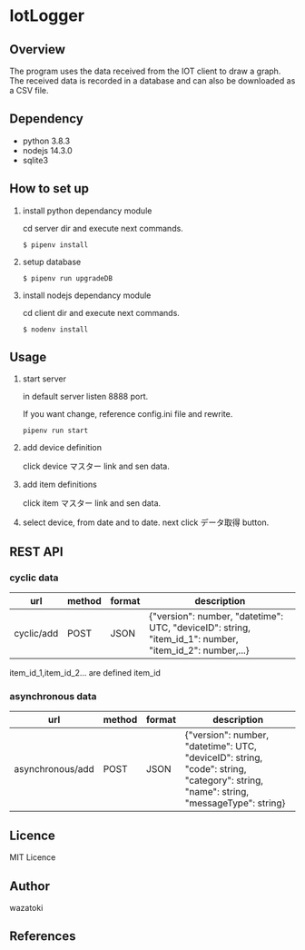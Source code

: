 # IotLogger

## Overview

The program uses the data received from the IOT client to draw a graph.  
The received data is recorded in a database and can also be downloaded as a CSV file.

## Dependency
* python 3.8.3
* nodejs 14.3.0
* sqlite3

## How to set up

1. install python dependancy module

    cd server dir and execute next commands.

    ```
    $ pipenv install
    ```

1. setup database

    ```
    $ pipenv run upgradeDB
    ```

1. install nodejs dependancy module

    cd client dir and execute next commands.

    ```
    $ nodenv install
    ```

## Usage

1. start server

    in default server listen 8888 port.

    If you want change, reference config.ini file and rewrite.

    ```
    pipenv run start
    ```
1. add device definition

    click device マスター link and sen data.

1. add item definitions

    click item マスター link and sen data.

1. select device, from date and to date. next click データ取得 button.

## REST API

### cyclic data

|url|method|format|description|
|----|----|----|----|
|cyclic/add|POST|JSON|{"version": number, "datetime": UTC, "deviceID": string, "item_id_1": number, "item_id_2": number,...}|

item_id_1,item_id_2... are defined item_id

### asynchronous data

|url|method|format|description|
|----|----|----|----|
|asynchronous/add|POST|JSON|{"version": number, "datetime": UTC, "deviceID": string, "code": string, "category": string,  "name": string, "messageType": string}|


## Licence
MIT Licence

## Author
wazatoki

## References
